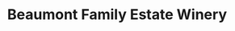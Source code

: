 ---
title: "Beaumont Family Estate Winery"
url: /west-kelowna/beaumont-family-estate-winery/
shop: Spirituosen
---
